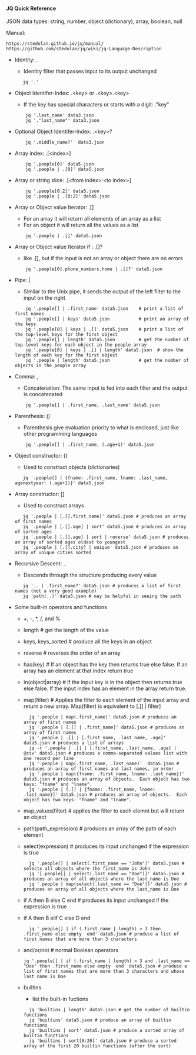 #### JQ Quick Reference

JSON data types: string, number, object (dictionary), array, boolean, null

Manual:
   ```
   https://stedolan.github.io/jq/manual/
   https://github.com/stedolan/jq/wiki/jq-Language-Description
   ```

* Identity: .
    * Identity filter that passes input to its output unchanged
   ```
      jq '.'
   ```
  
* Object Identifer-Index: .\<key\> or .\<key\>.\<key\> 
    * If the key has special characters or starts with a digit: ."key"
  ```
      jq '.last_name' data3.json
      jq '."last_name"' data3.json
  ```
* Optional Object Identifer-Index: .\<key\>?
  ```
      jq '.middle_name?'  data3.json
   ```
* Array index: .[\<index\>]
  ```
      jq '.people[0]' data5.json
      jq '.people | .[0]' data5.json
  ```
* Array or string slice: .[\<from index\>:\<to index\>]
  ```
      jq '.people[0:2]' data5.json
      jq '.people | .[0:2]' data5.json
  ```
* Array or Object value Iterator: .[]
  * For an array it will return all elements of an array as a list
  * For an object it will return all the values as a list
  ```
      jq '.people | .[]' data5.json
  ```
* Array or Object value Iterator if : .[]?
  * like .[], but if the input is not an array or object there are no errors
  ```
      jq '.people[0].phone_numbers.home | .[]?' data5.json
  ```
* Pipe: |
  * Similar to the Unix pipe, it sends the output of the left filter to the input on the right
  ```
      jq '.people[] | .first_name' data5.json    # print a list of first names
      jq '.people[] | keys' data5.json           # print an array of the keys
      jq '.people[0] | keys | .[]' data5.json    # print a list of the top-level keys for the first object
      jq '.people[] | length' data5.json         # get the number of top-level keys for each object in the people array
      jq '.people[0] | keys | .[] | length' data5.json  # show the length of each key for the first object
      jq '.people | length' data5.json           # get the number of objects in the people array
  ```
* Comma: ,
  * Concatenation: The same input is fed into each filter and the output is concatenated
  ```
      jq '.people[] | .first_name, .last_name' data5.json
  ```
* Parenthesis: ()
  * Parenthesis give evaluation priority to what is enclosed, just like other programming languages
  ```
      jq '.people[] | .first_name, (.age+1)' data5.json
  ```
* Object constructor: {}
  * Used to construct objects (dictionaries)
   ```
      jq '.people[] | {fname: .first_name, lname: .last_name, agenextyear: (.age+1)}' data5.json
   ```
* Array constructor: []
  * Used to construct arrays
   ```
      jq '.people | [.[].first_name]' data5.json # produces an array of first names
      jq '.people | [.[].age] | sort' data5.json # produces an array of sorted ages
      jq '.people | [.[].age] | sort | reverse' data5.json # produces an array of sorted ages oldest to youngest
      jq '.people | [.[].city] | unique' data5.json # produces an array of unique cities sorted
   ```
* Recursive Descent: ..
  * Descends through the structure producing every value
   ```
      jq '.. | .first_name?' data5.json # produces a list of first names (not a very good example)
      jq 'path(..)' data5.json # may be helpful in seeing the path
   ```
* Some built-in operators and functions
  * +, -, *, /, and %
  * length # get the length of the value
  * keys, keys_sorted # produce all the keys in an object
  * reverse # reverses the order of an array
  * has(key) # If an object has the key then returns true else false.  If an array has an element at that index return true
  * in(object|array) # if the input key is in the object then returns true else false.  If the input index has an element in the array return true.
  * map(filter) # Applies the filter to each element of the input array and return a new array.  Map(filter) is equivalent to [.[] | filter]
    ```
      jq '.people | map(.first_name)' data5.json # produces an array of first names
      jq '.people | [.[] | .first_name]' data5.json # produces an array of first names
      jq '.people | .[] | [.first_name, .last_name, .age]' data5.json # produces a list of arrays
      jq -r '.people | .[] | [.first_name, .last_name, .age] | @csv' data5.json # produces a comma-separated values list with one record per line
      jq '.people | map(.first_name, .last_name)'  data5.json # produces an array of first names and last names, in order
      jq '.people | map({fname: .first_name, lname: .last_name})' data5.json # produces an array of objects.  Each object has two keys: "fname" and "lname".
      jq '.people | [.[] | {fname: .first_name, lname: .last_name}]' data5.json # produces an array of objects.  Each object has two keys: "fname" and "lname".
    ```
  * map_values(filter) # applies the filter to each elemnt but will return an object
  * path(path_expression) # produces an array of the path of each element
  * select(expression) # produces its input unchanged if the expression is true
    ```
      jq '.people[] | select(.first_name == "John")' data5.json # selects all objects where the first_name is John
      jq '[.people[] | select(.last_name == "Doe")]' data5.json # produces an array of all objects where the last_name is Doe
      jq '.people | map(select(.last_name == "Doe"))' data5.json # produces an array of all objects where the last_name is Doe
    ```
  * if A then B else C end # produces its input unchanged if the expression is true
  * if A then B elif C else D end
    ```
      jq '.people[] | if (.first_name | length) > 3 then .first_name else empty  end' data5.json # produce a list of first names that are more than 3 characters
    ```
  * and/or/not # normal Boolean operators
      ```
      jq '.people[] | if (.first_name | length) > 3 and .last_name == "Doe" then .first_name else empty  end' data5.json # produce a list of first names that are more than 3 characters and whose last name is Doe
    ```
 
  * builtins
    * list the built-in fuctions
    ```
      jq 'builtins | length' data5.json # get the number of builtin functions
      jq 'builtins' data5.json # produce an array of builtin functions
      jq 'builtins | sort' data5.json # produce a sorted array of builtin functions
      jq 'builtins | sort[0:20]' data5.json # produce a sorted array of the first 20 builtin functions (after the sort)
    ```
    
